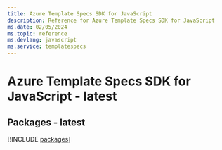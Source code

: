 ```yaml
---
title: Azure Template Specs SDK for JavaScript
description: Reference for Azure Template Specs SDK for JavaScript
ms.date: 02/05/2024
ms.topic: reference
ms.devlang: javascript
ms.service: templatespecs
---
```

# Azure Template Specs SDK for JavaScript - latest
## Packages - latest
[!INCLUDE [packages](template-specs-index.md)]